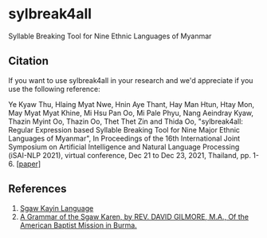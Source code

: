 # sylbreak4all
Syllable Breaking Tool for Nine Ethnic Languages of Myanmar


## Citation

If you want to use sylbreak4all in your research and we'd appreciate if you use the following reference:  

Ye Kyaw Thu, Hlaing Myat Nwe, Hnin Aye Thant, Hay Man Htun, Htay Mon, May Myat Myat Khine, Mi Hsu Pan Oo, Mi Pale Phyu, Nang Aeindray Kyaw, Thazin Myint Oo, Thazin Oo, Thet Thet Zin and Thida Oo, "sylbreak4all: Regular Expression based Syllable Breaking Tool for Nine Major Ethnic Languages of Myanmar", In Proceedings of the 16th International Joint Symposium on Artificial Intelligence and Natural Language Processing (iSAI-NLP 2021), virtual conference, Dec 21 to Dec 23, 2021, Thailand, pp. 1-6. [[paper]](https://ieeexplore.ieee.org/document/9678188)

## References

1. [Sgaw Kayin Language](https://my.wikipedia.org/wiki/%E1%80%85%E1%80%80%E1%80%B1%E1%80%AC%E1%80%80%E1%80%9B%E1%80%84%E1%80%BA%E1%80%98%E1%80%AC%E1%80%9E%E1%80%AC%E1%80%85%E1%80%80%E1%80%AC%E1%80%B8)
2. [A Grammar of the Sgaw Karen, by REV. DAVID GILMORE, M.A., Of the American Baptist Mission
in Burma.](https://gutenberg.net.au/ebooks09/0900201p.pdf)  
